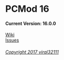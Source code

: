 PCMod 16
==========
#### Current Version: 16.0.0
  
[Wiki](https://github.com/viral32111/betterpcmod/wiki)  
[Issues](https://github.com/viral32111/betterpcmod/issues)  

###### [Copyright 2017 viral32111](https://github.com/viral32111/betterpcmod/blob/master/LICENCE)
